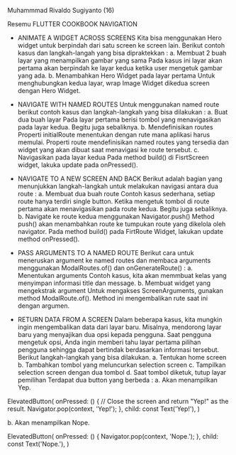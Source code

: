 Muhammmad Rivaldo Sugiyanto (16)

Resemu FLUTTER COOKBOOK NAVIGATION

- ANIMATE A WIDGET ACROSS SCREENS Kita bisa menggunakan Hero widget untuk berpindah dari satu screen ke screen lain. Berikut contoh kasus dan langkah-langah yang bisa dipraktekkan : a. Membuat 2 buah layar yang menampilkan gambar yang sama Pada kasus ini layar akan pertama akan berpindah ke layar kedua ketika user mengetuk gambar yang ada. b. Menambahkan Hero Widget pada layar pertama Untuk menghubungkan kedua layar, wrap Image Widget dikedua screen dengan Hero Widget. 

- NAVIGATE WITH NAMED ROUTES Untuk menggunakan named route berikut contoh kasus dan langkah-langkah yang bisa dilakukan : a. Buat dua buah layar Pada layar pertama berisi tombol yang menavigasikan pada layar kedua. Begitu juga sebaliknya. b. Mendefinisikan routes Properti initialRoute menentukan dengan rute mana aplikasi harus memulai. Properti route mendefinisikan named routes yang tersedia dan widget yang akan dibuat saat menavigasi ke route tersebut. c. Navigasikan pada layar kedua Pada method build() di FisrtScreen widget, lakuka update pada onPressed().

- NAVIGATE TO A NEW SCREEN AND BACK Berikut adalah bagian yang menunjukkan langkah-langkah untuk melakukan navigasi antara dua route : a. Membuat dua buah route Contoh kasus sederhana, setiap route hanya terdiri single button. Ketika mengetuk tombol di route pertama akan menavigasikan pada route kedua. Begitu juga sebaliknya. b. Navigate ke route kedua menggunakan Navigator.push() Method push() akan menambahkan route ke tumpukan route yang dikelola oleh navigator. Pada method build() pada FirtRoute Widget, lakukan update method onPressed().

- PASS ARGUMENTS TO A NAMED ROUTE Berikut cara untuk meneruskan argument ke named routes dan membaca arguments menggunakan ModalRoutes.of() dan onGenerateRoute() : a. Menentukan arguments Contoh kasus, kita akan memmbuat kelas yang menyimpan informasi title dan message. b. Membuat widget yang mengekstrak argument Untuk mengakses ScreenArguments, gunakan method ModalRoute.of(). Method ini mengembalikan rute saat ini dengan argumen.

- RETURN DATA FROM A SCREEN Dalam beberapa kasus, kita mungkin ingin mengembalikan data dari layar baru. Misalnya, mendorong layar baru yang menyajikan dua opsi kepada pengguna. Saat pengguna mengetuk opsi, Anda ingin memberi tahu layar pertama pilihan pengguna sehingga dapat bertindak berdasarkan informasi tersebut. Berikut langkah-langkah yang bisa dilakukan. a. Tentukan home screen b. Tambahkan tombol yang meluncurkan selection screen c. Tampilkan selection screen dengan dua tombol d. Saat tombol diketuk, tutup layar pemilihan Terdapat dua button yang berbeda :
 a. Akan menampilkan Yep.

ElevatedButton( onPressed: () { // Close the screen and return "Yep!" as the result. Navigator.pop(context, 'Yep!'); }, child: const Text('Yep!'), )

b. Akan menampilkan Nope.

ElevatedButton( onPressed: () { Navigator.pop(context, 'Nope.'); }, child: const Text('Nope.'), )